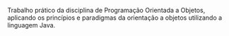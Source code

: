 Trabalho prático da disciplina de Programação Orientada a Objetos, aplicando os princípios e paradigmas da orientação a objetos utilizando a linguagem Java.
